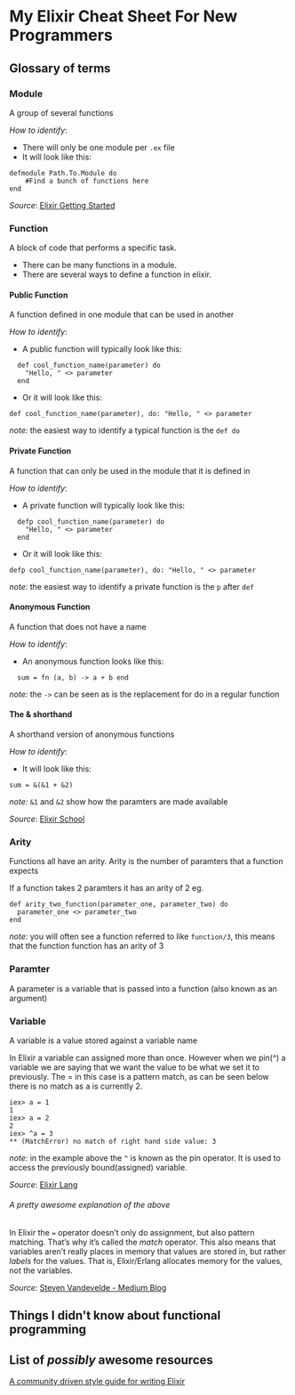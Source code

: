 # My Elixir Cheat Sheet For New Programmers

## Glossary of terms

### Module
A group of several functions

_How to identify_:
* There will only be one module per ```.ex``` file
* It will look like this:
```
defmodule Path.To.Module do
    #Find a bunch of functions here
end
```
_Source_: [Elixir Getting Started](http://elixir-lang.org/getting-started/modules.html)

### Function
A block of code that performs a specific task.

* There can be many functions in a module.
* There are several ways to define a function in elixir.

#### Public Function
A function defined in one module that can be used in another

_How to identify_:
* A public function will typically look like this:
```
  def cool_function_name(parameter) do
    "Hello, " <> parameter
  end
```
* Or it will look like this:
```
def cool_function_name(parameter), do: "Hello, " <> parameter
```
_note:_ the easiest way to identify a typical function is the ```def do```

#### Private Function
A function that can only be used in the module that it is defined in

_How to identify_:
* A private function will typically look like this:
```
  defp cool_function_name(parameter) do
    "Hello, " <> parameter
  end
```
* Or it will look like this:
```
defp cool_function_name(parameter), do: "Hello, " <> parameter
```
_note:_ the easiest way to identify a private function is the ```p``` after ```def```

#### Anonymous Function
A function that does not have a name

_How to identify_:
* An anonymous function looks like this:
```
  sum = fn (a, b) -> a + b end
```
_note:_ the ```->``` can be seen as is the replacement for do in a regular function

#### The & shorthand
A shorthand version of anonymous functions

_How to identify_:
* It will look like this:
```
sum = &(&1 + &2)
```
_note:_ ```&1``` and ```&2``` show how the paramters are made available

_Source_: [Elixir School](https://elixirschool.com/lessons/basics/functions/)

### Arity
Functions all have an arity. Arity is the number of paramters that a function expects

If a function takes 2 paramters it has an arity of 2 eg.
```
def arity_two_function(parameter_one, parameter_two) do
  parameter_one <> parameter_two
end
```
_note:_ you will often see a function referred to like ```function/3```, this means that the function function has an arity of 3

### Paramter
A parameter is a variable that is passed into a function (also known as an argument)

### Variable
A variable is a value stored against a variable name

In Elixir a variable can assigned more than once. However when we pin(^) a variable we are saying that we want the value to be what we set it to previously. The = in this case is a pattern match, as can be seen below there is no match as a is currently 2.
```
iex> a = 1
1
iex> a = 2
2
iex> ^a = 3
** (MatchError) no match of right hand side value: 3
```
_note:_ in the example above the ```^``` is known as the pin operator. It is used to access the previously bound(assigned) variable.

_Source_: [Elixir Lang](http://elixir-lang.org/crash-course.html#variable-names)

###### A pretty awesome explanation of the above
In Elixir the `=` operator doesn’t only do assignment, but also pattern matching. That’s why it’s called the _match_ operator. This also means that variables aren’t really places in memory that values are stored in, but rather _labels_ for the values. That is, Elixir/Erlang allocates memory for the values, not the variables.

_Source_: [Steven Vandevelde - Medium Blog](https://medium.com/making-internets/functional-programming-elixir-pt-1-the-basics-bd3ce8d68f1b#.by1sux69o)

## Things I didn't know about functional programming

## List of ___possibly___ awesome resources

[A community driven style guide for writing Elixir](http://elixir.community/styleguide)
